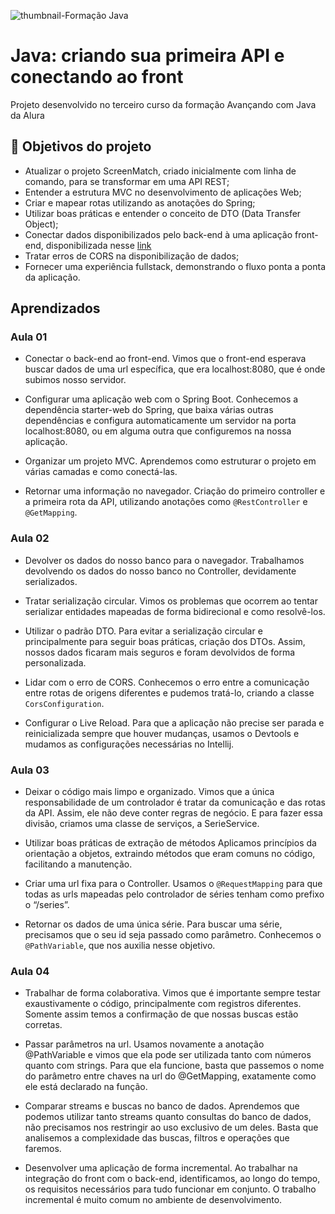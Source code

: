 ![thumbnail-Formação Java](https://github.com/jacqueline-oliveira/3356-java-screenmatch-web/assets/66698429/d1e7755b-0a61-411f-bb99-9fcfda44f00c)

# Java: criando sua primeira API e conectando ao front

Projeto desenvolvido no terceiro curso da formação Avançando com Java da Alura


## 🔨 Objetivos do projeto

- Atualizar o projeto ScreenMatch, criado inicialmente com linha de comando, para se transformar em uma API REST;
- Entender a estrutura MVC no desenvolvimento de aplicações Web;
- Criar e mapear rotas utilizando as anotações do Spring;
- Utilizar boas práticas e entender o conceito de DTO (Data Transfer Object); 
- Conectar dados disponibilizados pelo back-end à uma aplicação front-end, disponibilizada nesse [link](https://github.com/jacqueline-oliveira/3356-java-web-front) 
- Tratar erros de CORS na disponibilização de dados;
- Fornecer uma experiência fullstack, demonstrando o fluxo ponta a ponta da aplicação.

## Aprendizados

### Aula 01

- Conectar o back-end ao front-end. Vimos que o front-end esperava buscar dados de uma url específica, que era localhost:8080, que é onde subimos nosso servidor.

- Configurar uma aplicação web com o Spring Boot. Conhecemos a dependência starter-web do Spring, que baixa várias outras dependências e configura automaticamente um servidor na porta localhost:8080, ou em alguma outra que configuremos na nossa aplicação.

- Organizar um projeto MVC. Aprendemos como estruturar o projeto em várias camadas e como conectá-las.

- Retornar uma informação no navegador. Criação do primeiro controller e a primeira rota da API, utilizando anotações como `@RestController` e `@GetMapping`.

### Aula 02

- Devolver os dados do nosso banco para o navegador. Trabalhamos devolvendo os dados do nosso banco no Controller, devidamente serializados.

- Tratar serialização circular. Vimos os problemas que ocorrem ao tentar serializar entidades mapeadas de forma bidirecional e como resolvê-los.

- Utilizar o padrão DTO. Para evitar a serialização circular e principalmente para seguir boas práticas, criação dos DTOs. Assim, nossos dados ficaram mais seguros e foram devolvidos de forma personalizada.

- Lidar com o erro de CORS. Conhecemos o erro entre a comunicação entre rotas de origens diferentes e pudemos tratá-lo, criando a classe `CorsConfiguration`.

- Configurar o Live Reload. Para que a aplicação não precise ser parada e reinicializada sempre que houver mudanças, usamos o Devtools e mudamos as configurações necessárias no Intellij.

### Aula 03

- Deixar o código mais limpo e organizado. Vimos que a única responsabilidade de um controlador é tratar da comunicação e das rotas da API. Assim, ele não deve conter regras de negócio. E para fazer essa divisão, criamos uma classe de serviços, a SerieService. 

- Utilizar boas práticas de extração de métodos Aplicamos princípios da orientação a objetos, extraindo métodos que eram comuns no código, facilitando a manutenção.

- Criar uma url fixa para o Controller. Usamos o `@RequestMapping` para que todas as urls mapeadas pelo controlador de séries tenham como prefixo o “/series”.

- Retornar os dados de uma única série. Para buscar uma série, precisamos que o seu id seja passado como parâmetro. Conhecemos o `@PathVariable`, que nos auxilia nesse objetivo.

### Aula 04 

- Trabalhar de forma colaborativa. Vimos que é importante sempre testar exaustivamente o código, principalmente com registros diferentes. Somente assim temos a confirmação de que nossas buscas estão corretas.

- Passar parâmetros na url. Usamos novamente a anotação @PathVariable e vimos que ela pode ser utilizada tanto com números quanto com strings. Para que ela funcione, basta que passemos o nome do parâmetro entre chaves na url do @GetMapping, exatamente como ele está declarado na função.

- Comparar streams e buscas no banco de dados. Aprendemos que podemos utilizar tanto streams quanto consultas do banco de dados, não precisamos nos restringir ao uso exclusivo de um deles. Basta que analisemos a complexidade das buscas, filtros e operações que faremos.

- Desenvolver uma aplicação de forma incremental. Ao trabalhar na integração do front com o back-end, identificamos, ao longo do tempo, os requisitos necessários para tudo funcionar em conjunto. O trabalho incremental é muito comum no ambiente de desenvolvimento.
